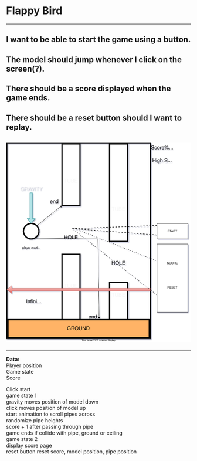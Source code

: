 # Flappy Bird

---

## I want to be able to start the game using a button. <br>

## The model should jump whenever I click on the screen(?).<br>

## There should be a score displayed when the game ends.<br>

## There should be a reset button should I want to replay.

## <img src=wireframe.drawio.svg>

---

**Data:**<br>
Player position <br>
Game state <br>
Score<br>

Click start<br>
game state 1<br>
gravity moves position of model down<br>
click moves position of model up<br>
start animation to scroll pipes across<br>
randomize pipe heights<br>
score + 1 after passing through pipe<br>
game ends if collide with pipe, ground or ceiling<br>
game state 2<br>
display score page<br>
reset button reset score, model position, pipe position<br>
